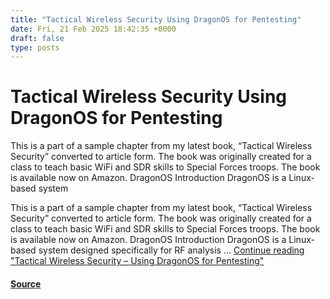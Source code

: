 ```yaml
---
title: "Tactical Wireless Security Using DragonOS for Pentesting"
date: Fri, 21 Feb 2025 18:42:35 +0000
draft: false
type: posts
---
```

# Tactical Wireless Security Using DragonOS for Pentesting





This is a part of a sample chapter from my latest book, “Tactical Wireless Security” converted to article form. The book was originally created for a class to teach basic WiFi and SDR skills to Special Forces troops. The book is available now on Amazon. DragonOS Introduction DragonOS is a Linux-based system

This is a part of a sample chapter from my latest book, “Tactical Wireless Security” converted to article form. The book was originally created for a class to teach basic WiFi and SDR skills to Special Forces troops. The book is available now on Amazon. DragonOS Introduction DragonOS is a Linux-based system designed specifically for RF analysis … [Continue reading "Tactical Wireless Security – Using DragonOS for Pentesting"](https://cyberarms.wordpress.com/2025/02/21/tactical-wireless-security-using-dragonos-for-pentesting/)

#### [Source](https://cyberarms.wordpress.com/2025/02/21/tactical-wireless-security-using-dragonos-for-pentesting/)

